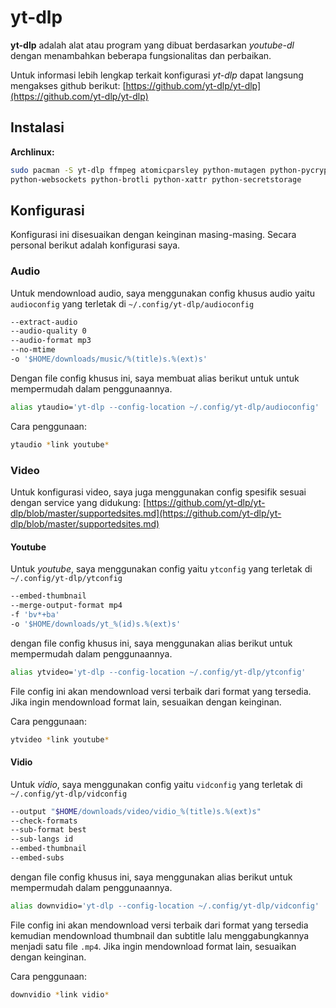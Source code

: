 # yt-dlp

**yt-dlp** adalah alat atau program yang dibuat berdasarkan *youtube-dl* dengan
menambahkan beberapa fungsionalitas dan perbaikan.

Untuk informasi lebih lengkap terkait konfigurasi *yt-dlp* dapat langsung
mengakses github berikut: [https://github.com/yt-dlp/yt-dlp](https://github.com/yt-dlp/yt-dlp)

## Instalasi

**Archlinux:**

```bash
sudo pacman -S yt-dlp ffmpeg atomicparsley python-mutagen python-pycryptodome \
python-websockets python-brotli python-xattr python-secretstorage
```

## Konfigurasi

Konfigurasi ini disesuaikan dengan keinginan masing-masing.
Secara personal berikut adalah konfigurasi saya.

### Audio

Untuk mendownload audio, saya menggunakan config khusus audio yaitu `audioconfig`
yang terletak di `~/.config/yt-dlp/audioconfig`

```bash
--extract-audio
--audio-quality 0
--audio-format mp3
--no-mtime
-o '$HOME/downloads/music/%(title)s.%(ext)s'
```

Dengan file config khusus ini, saya membuat alias berikut untuk
untuk mempermudah dalam penggunaannya.

```bash
alias ytaudio='yt-dlp --config-location ~/.config/yt-dlp/audioconfig'
```

Cara penggunaan:

```bash
ytaudio *link youtube*
```

### Video

 Untuk konfigurasi video, saya juga menggunakan config spesifik
 sesuai dengan service yang didukung:
 [https://github.com/yt-dlp/yt-dlp/blob/master/supportedsites.md](https://github.com/yt-dlp/yt-dlp/blob/master/supportedsites.md)

#### Youtube

Untuk *youtube*, saya menggunakan config yaitu `ytconfig` yang terletak
di `~/.config/yt-dlp/ytconfig`

```bash
--embed-thumbnail
--merge-output-format mp4
-f 'bv*+ba'
-o '$HOME/downloads/yt_%(id)s.%(ext)s'
```

dengan file config khusus ini, saya menggunakan alias berikut untuk
mempermudah dalam penggunaannya.

```bash
alias ytvideo='yt-dlp --config-location ~/.config/yt-dlp/ytconfig'
```

File config ini akan mendownload versi terbaik dari format yang tersedia.
Jika ingin mendownload format lain, sesuaikan dengan keinginan.

Cara penggunaan:

```bash
ytvideo *link youtube*
```

#### Vidio

Untuk *vidio*, saya menggunakan config yaitu `vidconfig` yang terletak
di `~/.config/yt-dlp/vidconfig`

```bash
--output "$HOME/downloads/video/vidio_%(title)s.%(ext)s"
--check-formats
--sub-format best
--sub-langs id
--embed-thumbnail
--embed-subs

```

dengan file config khusus ini, saya menggunakan alias berikut untuk
mempermudah dalam penggunaannya.

```bash
alias downvidio='yt-dlp --config-location ~/.config/yt-dlp/vidconfig'
```

File config ini akan mendownload versi terbaik dari format yang tersedia kemudian
mendownload thumbnail dan subtitle lalu menggabungkannya menjadi satu file `.mp4`.
Jika ingin mendownload format lain, sesuaikan dengan keinginan.

Cara penggunaan:

```bash
downvidio *link vidio*
```
